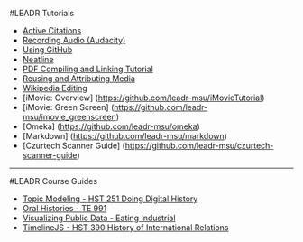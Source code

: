 #LEADR Tutorials
- [Active Citations](https://github.com/leadr-msu/active-citations)
- [Recording Audio (Audacity)](https://github.com/leadr-msu/audacity)
- [Using GitHub](https://github.com/leadr-msu/github-use-tutorial)
- [Neatline](https://github.com/leadr-msu/neatline-tutorial)
- [PDF Compiling and Linking Tutorial](https://github.com/leadr-msu/pdf-compiling-and-linking-tutorial)
- [Reusing and Attributing Media](https://github.com/leadr-msu/reusing-attributing-media)
- [Wikipedia Editing](https://github.com/leadr-msu/wikipedia-editing)
- [iMovie: Overview] (https://github.com/leadr-msu/iMovieTutorial)
- [iMovie: Green Screen] (https://github.com/leadr-msu/imovie_greenscreen)
- [Omeka] (https://github.com/leadr-msu/omeka)
- [Markdown] (https://github.com/leadr-msu/markdown)
- [Czurtech Scanner Guide] (https://github.com/leadr-msu/czurtech-scanner-guide)

-----
#LEADR Course Guides
- [Topic Modeling - HST 251 Doing Digital History](https://github.com/leadr-msu/topicmodeling-hst251)
- [Oral Histories - TE 991](https://github.com/leadr-msu/oral-history-publication-te991)
- [Visualizing Public Data - Eating Industrial](https://github.com/leadr-msu/visualizing-public-data-eating-industrial)
- [TimelineJS - HST 390 History of International Relations](https://github.com/leadr-msu/timelinejs-hst390-international-relations)
